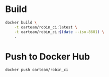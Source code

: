 Build
=====

``` bash
docker build \
    -t oarteam/robin_ci:latest \
    -t oarteam/robin_ci:$(date --iso-8601) \
    .
```

Push to Docker Hub
==================

``` bash
docker push oarteam/robin_ci
```
